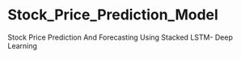 # Stock_Price_Prediction_Model
Stock Price Prediction And Forecasting Using Stacked LSTM- Deep Learning
